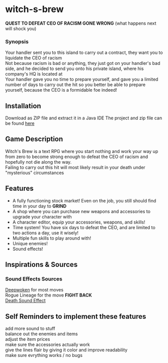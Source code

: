 # witch-s-brew
**QUEST TO DEFEAT CEO OF RACISM GONE WRONG** (what happens next will shock you) 

### **Synopsis**

Your handler sent you to this island to carry out a contract, they want you to liquidate the CEO of racism
<br>
Not because racism is bad or anything, they just got on your handler's bad side, and he decided to send you onto
his private island, where his company's HQ is located at
<br>
Your handler gave you no time to prepare yourself, and gave you a limited number of days to carry out the hit
so you better be able to prepare yourself, because the CEO is a formidable foe indeed!

## Installation

Download as ZIP file and extract it in a Java IDE
The project and zip file can be found [here](https://github.com/Neapolicy/witch-s-brew)

## Game Description

Witch's Brew is a text RPG where you start nothing and work your way up from zero to become strong enough to defeat the CEO of racism
and hopefully not die along the way. 
<br>
Failing to carry out this hit will most likely result in your death under "mysterious" circumstances

## Features
 - A fully functioning stock market! Even on the job, you still should find time in your day to **GRIND**
 - A shop where you can purchase new weapons and accessories to upgrade your character with
 - A character editor, equip your accessories, weapons, and skills!
 - Time system! You have six days to defeat the CEO, and are limited to two actions a day, use it wisely!
 - Multiple fun skills to play around with!
 - Unique enemies!
 - Sound effects! 

## Inspirations & Sources

### Sound Effects Sources
[Deepwoken](https://deepwoken.fandom.com/wiki/OST_%26_Sounds) for most moves
<br>
Rogue Lineage for the move **FIGHT BACK**
<br>
[Death Sound Effect](https://www.youtube.com/watch?v=vthaBJaTWcE)

## Self Reminders to implement these features
add more sound to stuff
<br>
balance out the enemies and items
<br>
adjust the item prices
<br>
make sure the accessories actually work
<br>
give the lines flair by giving it color and improve readability
<br>
make sure evrything works / no bugs
